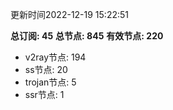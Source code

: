 更新时间2022-12-19 15:22:51

**总订阅: 45**
**总节点: 845**
**有效节点: 220**
- v2ray节点: 194
- ss节点: 20
- trojan节点: 5
- ssr节点: 1

